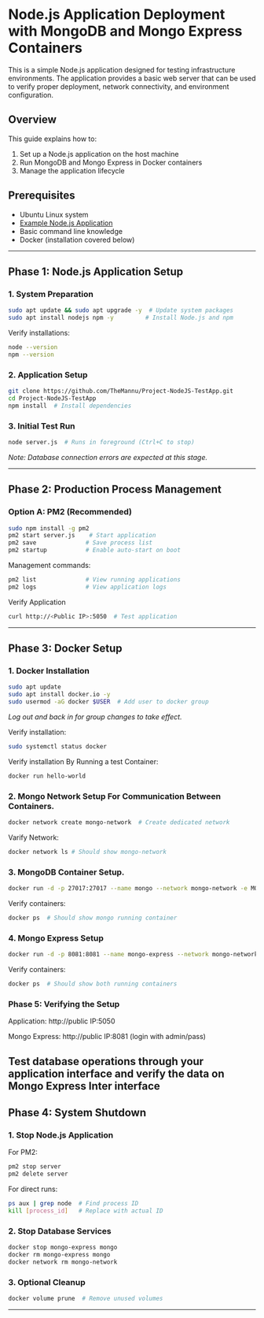 # Node.js Application Deployment with MongoDB and Mongo Express Containers
This is a simple Node.js application designed for testing infrastructure environments. The application provides a basic web server that can be used to verify proper deployment, network connectivity, and environment configuration.

## Overview
This guide explains how to:
1. Set up a Node.js application on the host machine
2. Run MongoDB and Mongo Express in Docker containers
3. Manage the application lifecycle

## Prerequisites
- Ubuntu Linux system
- [Example Node.js Application](https://github.com/TheMannu/Project-NodeJS-TestApp.git)
- Basic command line knowledge
- Docker (installation covered below)

---

## Phase 1: Node.js Application Setup

### 1. System Preparation
```bash
sudo apt update && sudo apt upgrade -y  # Update system packages
sudo apt install nodejs npm -y         # Install Node.js and npm
```

Verify installations:
```bash
node --version
npm --version
```

### 2. Application Setup
```bash
git clone https://github.com/TheMannu/Project-NodeJS-TestApp.git
cd Project-NodeJS-TestApp
npm install  # Install dependencies
```

### 3. Initial Test Run
```bash
node server.js  # Runs in foreground (Ctrl+C to stop)
```
*Note: Database connection errors are expected at this stage.*

---

## Phase 2: Production Process Management

### Option A: PM2 (Recommended)
```bash
sudo npm install -g pm2
pm2 start server.js    # Start application
pm2 save              # Save process list
pm2 startup           # Enable auto-start on boot
```

Management commands:
```bash
pm2 list              # View running applications
pm2 logs              # View application logs
```
Verify Application 
```bash
curl http://<Public IP>:5050  # Test application
```
---

## Phase 3: Docker Setup

### 1. Docker Installation
```bash
sudo apt update
sudo apt install docker.io -y
sudo usermod -aG docker $USER  # Add user to docker group
```
*Log out and back in for group changes to take effect.*

Verify installation:
```bash
sudo systemctl status docker
```

Verify installation By Running a test Container:
```bash
docker run hello-world
```

### 2. Mongo Network Setup For Communication Between Containers.
```bash
docker network create mongo-network  # Create dedicated network
```

Varify Network:
```bash
docker network ls # Should show mongo-network 
```

### 3. MongoDB Container Setup.
```bash
docker run -d -p 27017:27017 --name mongo --network mongo-network -e MONGO_INITDB_ROOT_USERNAME=admin -e MONGO_INITDB_ROOT_PASSWORD=password mongo
```

Verify containers:
```bash
docker ps  # Should show mongo running container 
```
### 4. Mongo Express Setup
```bash
docker run -d -p 8081:8081 --name mongo-express --network mongo-network -e ME_CONFIG_MONGODB_ADMINUSERNAME=admin -e ME_CONFIG_MONGODB_ADMINPASSWORD=password -e ME_CONFIG_MONGODB_URL="mongodb://admin:password@mongo:27017" mongo-express
```

Verify containers:
```bash
docker ps  # Should show both running containers 
```

### Phase 5: Verifying the Setup

Application: http://public IP:5050

Mongo Express: http://public IP:8081 (login with admin/pass)

Test database operations through your application interface and verify the data on Mongo Express Inter interface
---

## Phase 4: System Shutdown

### 1. Stop Node.js Application
For PM2:
```bash
pm2 stop server
pm2 delete server
```

For direct runs:
```bash
ps aux | grep node  # Find process ID
kill [process_id]   # Replace with actual ID
```

### 2. Stop Database Services
```bash
docker stop mongo-express mongo
docker rm mongo-express mongo
docker network rm mongo-network
```

### 3. Optional Cleanup
```bash
docker volume prune  # Remove unused volumes
```

---
